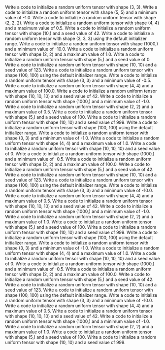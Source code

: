 Write a code to initialize a random uniform tensor with shape (3, 3).
Write a code to initialize a random uniform tensor with shape (5, 5) and a minimum value of -1.0.
Write a code to initialize a random uniform tensor with shape (2, 2, 2).
Write a code to initialize a random uniform tensor with shape (4, 4) and a maximum value of 0.5.
Write a code to initialize a random uniform tensor with shape (10,) and a seed value of 42.
Write a code to initialize a random uniform tensor with shape (3, 3, 3) using the default initializer range.
Write a code to initialize a random uniform tensor with shape (1000,) and a minimum value of -10.0.
Write a code to initialize a random uniform tensor with shape (2, 2) and a maximum value of 1.0.
Write a code to initialize a random uniform tensor with shape (5,) and a seed value of 0.
Write a code to initialize a random uniform tensor with shape (10, 10) and a seed value of 123.
Write a code to initialize a random uniform tensor with shape (100, 100) using the default initializer range.
Write a code to initialize a random uniform tensor with shape (3, 3) and a minimum value of -0.5.
Write a code to initialize a random uniform tensor with shape (4, 4) and a maximum value of 100.0.
Write a code to initialize a random uniform tensor with shape (10, 10, 10) and a seed value of 42.
Write a code to initialize a random uniform tensor with shape (1000,) and a minimum value of -1.0.
Write a code to initialize a random uniform tensor with shape (2, 2) and a maximum value of 0.5.
Write a code to initialize a random uniform tensor with shape (5,) and a seed value of 100.
Write a code to initialize a random uniform tensor with shape (10, 10) and a seed value of 999.
Write a code to initialize a random uniform tensor with shape (100, 100) using the default initializer range.
Write a code to initialize a random uniform tensor with shape (3, 3) and a minimum value of -1.0.
Write a code to initialize a random uniform tensor with shape (4, 4) and a maximum value of 1.0.
Write a code to initialize a random uniform tensor with shape (10, 10, 10) and a seed value of 0.
Write a code to initialize a random uniform tensor with shape (1000,) and a minimum value of -0.5.
Write a code to initialize a random uniform tensor with shape (2, 2) and a maximum value of 100.0.
Write a code to initialize a random uniform tensor with shape (5,) and a seed value of 42.
Write a code to initialize a random uniform tensor with shape (10, 10) and a seed value of 123.
Write a code to initialize a random uniform tensor with shape (100, 100) using the default initializer range.
Write a code to initialize a random uniform tensor with shape (3, 3) and a minimum value of -10.0.
Write a code to initialize a random uniform tensor with shape (4, 4) and a maximum value of 0.5.
Write a code to initialize a random uniform tensor with shape (10, 10, 10) and a seed value of 42.
Write a code to initialize a random uniform tensor with shape (1000,) and a minimum value of -1.0.
Write a code to initialize a random uniform tensor with shape (2, 2) and a maximum value of 1.0.
Write a code to initialize a random uniform tensor with shape (5,) and a seed value of 100.
Write a code to initialize a random uniform tensor with shape (10, 10) and a seed value of 999.
Write a code to initialize a random uniform tensor with shape (100, 100) using the default initializer range.
Write a code to initialize a random uniform tensor with shape (3, 3) and a minimum value of -1.0.
Write a code to initialize a random uniform tensor with shape (4, 4) and a maximum value of 1.0.
Write a code to initialize a random uniform tensor with shape (10, 10, 10) and a seed value of 0.
Write a code to initialize a random uniform tensor with shape (1000,) and a minimum value of -0.5.
Write a code to initialize a random uniform tensor with shape (2, 2) and a maximum value of 100.0.
Write a code to initialize a random uniform tensor with shape (5,) and a seed value of 42.
Write a code to initialize a random uniform tensor with shape (10, 10) and a seed value of 123.
Write a code to initialize a random uniform tensor with shape (100, 100) using the default initializer range.
Write a code to initialize a random uniform tensor with shape (3, 3) and a minimum value of -10.0.
Write a code to initialize a random uniform tensor with shape (4, 4) and a maximum value of 0.5.
Write a code to initialize a random uniform tensor with shape (10, 10, 10) and a seed value of 42.
Write a code to initialize a random uniform tensor with shape (1000,) and a minimum value of -1.0.
Write a code to initialize a random uniform tensor with shape (2, 2) and a maximum value of 1.0.
Write a code to initialize a random uniform tensor with shape (5,) and a seed value of 100.
Write a code to initialize a random uniform tensor with shape (10, 10) and a seed value of 999.